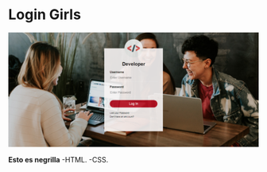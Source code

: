 # Login Girls
<img src="img/login-girls.png" alt="Logo Girls"/>

**Esto es negrilla**
 -HTML.
 -CSS.
